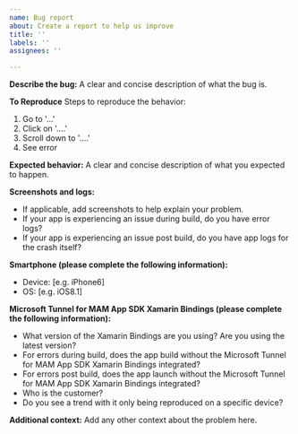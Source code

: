 ```yaml
---
name: Bug report
about: Create a report to help us improve
title: ''
labels: ''
assignees: ''

---
```


**Describe the bug:**
A clear and concise description of what the bug is.

**To Reproduce**
Steps to reproduce the behavior:
1. Go to '...'
2. Click on '....'
3. Scroll down to '....'
4. See error

**Expected behavior:**
A clear and concise description of what you expected to happen. 

**Screenshots and logs:**
- If applicable, add screenshots to help explain your problem. 
- If your app is experiencing an issue during build, do you have error logs?
- If your app is experiencing an issue post build, do you have app logs for the crash itself?

**Smartphone (please complete the following information):**
 - Device: [e.g. iPhone6]
 - OS: [e.g. iOS8.1]

**Microsoft Tunnel for MAM App SDK Xamarin Bindings (please complete the following information):**
- What version of the Xamarin Bindings are you using? Are you using the latest version?
- For errors during build, does the app build without the Microsoft Tunnel for MAM App SDK Xamarin Bindings integrated?
- For errors post build, does the app launch without the Microsoft Tunnel for MAM App SDK Xamarin Bindings integrated?
- Who is the customer?
- Do you see a trend with it only being reproduced on a specific device?

**Additional context:**
Add any other context about the problem here.
